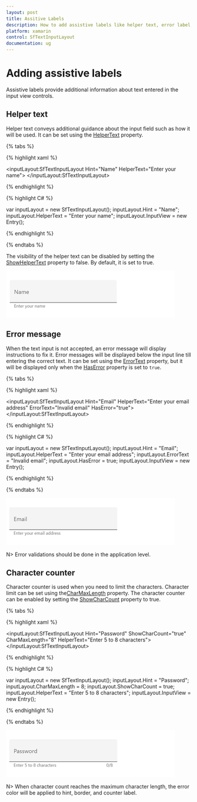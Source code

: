```yaml
---
layout: post
title: Assitive Labels
description: How to add assistive labels like helper text, error label, character counter to the text input layout.
platform: xamarin
control: SfTextInputLayout
documentation: ug
---
```


# Adding assistive labels

Assistive labels provide additional information about text entered in the input view controls.

## Helper text

Helper text conveys additional guidance about the input field such as how it will be used. It can be set using the [HelperText](https://help.syncfusion.com/cr/cref_files/xamarin/Syncfusion.Core.XForms~Syncfusion.XForms.TextInputLayout.SfTextInputLayout~HelperText.html) property.

{% tabs %} 

{% highlight xaml %} 

<inputLayout:SfTextInputLayout
  Hint="Name"
  HelperText="Enter your name">
  <Entry />
</inputLayout:SfTextInputLayout>   

{% endhighlight %}

{% highlight C# %} 

var inputLayout = new SfTextInputLayout();
inputLayout.Hint = "Name";
inputLayout.HelperText = "Enter your name";
inputLayout.InputView = new Entry(); 

{% endhighlight %}

{% endtabs %}

The visibility of the helper text can be disabled by setting the [ShowHelperText](https://help.syncfusion.com/cr/cref_files/xamarin/Syncfusion.Core.XForms~Syncfusion.XForms.TextInputLayout.SfTextInputLayout~ShowHelperText.html) property to false. By default, it is set to true.

![](Assistive-Labels/helper.png)

## Error message

When the text input is not accepted, an error message will display instructions to fix it. Error messages will be displayed below the input line till entering the correct text. It can be set using the [ErrorText](https://help.syncfusion.com/cr/cref_files/xamarin/Syncfusion.Core.XForms~Syncfusion.XForms.TextInputLayout.SfTextInputLayout~ErrorText.html) property, but it will be displayed only when the [HasError](https://help.syncfusion.com/cr/cref_files/xamarin/Syncfusion.Core.XForms~Syncfusion.XForms.TextInputLayout.SfTextInputLayout~HasError.html) property is set to `true`.

{% tabs %} 

{% highlight xaml %} 

<inputLayout:SfTextInputLayout
    Hint="Email" 
    HelperText="Enter your email address"
    ErrorText="Invalid email"
    HasError="true">
    <Entry />
</inputLayout:SfTextInputLayout>  
 

{% endhighlight %}

{% highlight C# %} 

var inputLayout = new SfTextInputLayout();
inputLayout.Hint = "Email";
inputLayout.HelperText = "Enter your email address";
inputLayout.ErrorText = "Invalid email";
inputLayout.HasError = true; 
inputLayout.InputView = new Entry(); 

{% endhighlight %}

{% endtabs %}

![](Assistive-Labels/error.gif)

N> Error validations should be done in the application level.

## Character counter

Character counter is used when you need to limit the characters. Character limit can be set using the[CharMaxLength](https://help.syncfusion.com/cr/cref_files/xamarin/Syncfusion.Core.XForms~Syncfusion.XForms.TextInputLayout.SfTextInputLayout~CharMaxLength.html) property. The character counter can be enabled by setting the [ShowCharCount](https://help.syncfusion.com/cr/cref_files/xamarin/Syncfusion.Core.XForms~Syncfusion.XForms.TextInputLayout.SfTextInputLayout~ShowCharCount.html) property to true.

{% tabs %} 

{% highlight xaml %} 

<inputLayout:SfTextInputLayout
    Hint="Password" 
    ShowCharCount="true"
    CharMaxLength="8"
    HelperText="Enter 5 to 8 characters">
    <Entry />
</inputLayout:SfTextInputLayout> 
  

{% endhighlight %}

{% highlight C# %} 

var inputLayout = new SfTextInputLayout();
inputLayout.Hint = "Password";
inputLayout.CharMaxLength = 8;
inputLayout.ShowCharCount = true;
inputLayout.HelperText = "Enter 5 to 8 characters";
inputLayout.InputView = new Entry(); 

{% endhighlight %}

{% endtabs %}

![](Assistive-Labels/charcount.gif)

N> When character count reaches the maximum character length, the error color will be applied to hint, border, and counter label.

